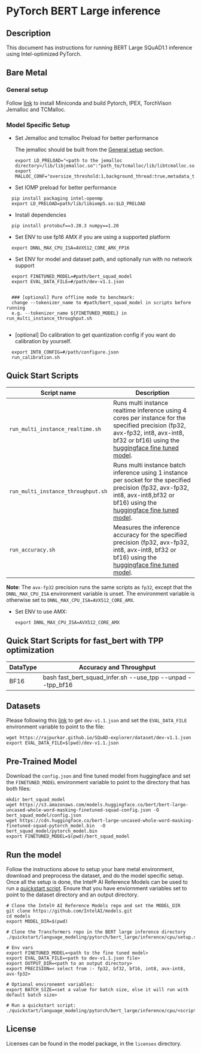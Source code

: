 <!--- 0. Title -->
# PyTorch BERT Large inference

<!-- 10. Description -->
## Description

This document has instructions for running BERT Large SQuAD1.1 inference using
Intel-optimized PyTorch.

## Bare Metal
### General setup

Follow [link](/docs/general/pytorch/BareMetalSetup.md) to install Miniconda and build Pytorch, IPEX, TorchVison Jemalloc and TCMalloc.

### Model Specific Setup

* Set Jemalloc and tcmalloc Preload for better performance

  The jemalloc should be built from the [General setup](#general-setup) section.
  ```
  export LD_PRELOAD="<path to the jemalloc directory>/lib/libjemalloc.so":"path_to/tcmalloc/lib/libtcmalloc.so":$LD_PRELOAD
  export MALLOC_CONF="oversize_threshold:1,background_thread:true,metadata_thp:auto,dirty_decay_ms:9000000000,muzzy_decay_ms:9000000000"
  ```
* Set IOMP preload for better performance
```
  pip install packaging intel-openmp
  export LD_PRELOAD=path/lib/libiomp5.so:$LD_PRELOAD
```

* Install dependencies
```
  pip install protobuf==3.20.3 numpy==1.20
```

* Set ENV to use fp16 AMX if you are using a supported platform
```
  export DNNL_MAX_CPU_ISA=AVX512_CORE_AMX_FP16
```

* Set ENV for model and dataset path, and optionally run with no network support
```
  export FINETUNED_MODEL=#path/bert_squad_model
  export EVAL_DATA_FILE=#/path/dev-v1.1.json
  
  
  ### [optional] Pure offline mode to benchmark:
  change --tokenizer_name to #path/bert_squad_model in scripts before running
  e.g. --tokenizer_name ${FINETUNED_MODEL} in run_multi_instance_throughput.sh
  
```

* [optional] Do calibration to get quantization config if you want do calibration by yourself.
```
  export INT8_CONFIG=#/path/configure.json
  run_calibration.sh
```

## Quick Start Scripts
| Script name | Description |
|-------------|-------------|
| `run_multi_instance_realtime.sh` | Runs multi instance realtime inference using 4 cores per instance for the specified precision (fp32, avx-fp32, int8, avx-int8, bf32 or bf16) using the [huggingface fine tuned model](https://cdn.huggingface.co/bert-large-uncased-whole-word-masking-finetuned-squad-pytorch_model.bin). |
| `run_multi_instance_throughput.sh` | Runs multi instance batch inference using 1 instance per socket for the specified precision (fp32, avx-fp32, int8, avx-int8,bf32 or bf16) using the [huggingface fine tuned model](https://cdn.huggingface.co/bert-large-uncased-whole-word-masking-finetuned-squad-pytorch_model.bin). |
| `run_accuracy.sh` | Measures the inference accuracy for the specified precision (fp32, avx-fp32, int8, avx-int8, bf32 or bf16) using the [huggingface fine tuned model](https://cdn.huggingface.co/bert-large-uncased-whole-word-masking-finetuned-squad-pytorch_model.bin). |

**Note**: The `avx-fp32` precision runs the same scripts as `fp32`, except that the `DNNL_MAX_CPU_ISA` environment variable is unset. The environment variable is otherwise set to `DNNL_MAX_CPU_ISA=AVX512_CORE_AMX`.
* Set ENV to use AMX:
  ```
  export DNNL_MAX_CPU_ISA=AVX512_CORE_AMX
  ```

## Quick Start Scripts for fast_bert with TPP optimization 

|  DataType   |  Accuracy and Throughput  |
| ----------- |  ----------- |
| BF16        | bash fast_bert_squad_infer.sh --use_tpp --unpad --tpp_bf16|

## Datasets
Please following this [link](https://github.com/huggingface/transformers/tree/v3.0.2/examples/question-answering) to get `dev-v1.1.json` and set the `EVAL_DATA_FILE` environment variable to point to the file:
```
wget https://rajpurkar.github.io/SQuAD-explorer/dataset/dev-v1.1.json
export EVAL_DATA_FILE=$(pwd)/dev-v1.1.json
```
## Pre-Trained Model
Download the `config.json` and fine tuned model from huggingface and set the `FINETUNED_MODEL` environment variable to point to the directory that has both files:
```
mkdir bert_squad_model
wget https://s3.amazonaws.com/models.huggingface.co/bert/bert-large-uncased-whole-word-masking-finetuned-squad-config.json -O bert_squad_model/config.json
wget https://cdn.huggingface.co/bert-large-uncased-whole-word-masking-finetuned-squad-pytorch_model.bin  -O bert_squad_model/pytorch_model.bin
export FINETUNED_MODEL=$(pwd)/bert_squad_model
```

## Run the model

Follow the instructions above to setup your bare metal environment, download and
preprocess the dataset, and do the model specific setup. Once all the setup is done,
the Intel® AI Reference Models can be used to run a [quickstart script](#quick-start-scripts).
Ensure that you have enviornment variables set to point to the dataset directory
and an output directory.

```
# Clone the Intel® AI Reference Models repo and set the MODEL_DIR
git clone https://github.com/IntelAI/models.git
cd models
export MODEL_DIR=$(pwd)

# Clone the Transformers repo in the BERT large inference directory
./quickstart/language_modeling/pytorch/bert_large/inference/cpu/setup.sh

# Env vars
export FINETUNED_MODEL=<path to the fine tuned model>
export EVAL_DATA_FILE=<path to dev-v1.1.json file>
export OUTPUT_DIR=<path to an output directory>
export PRECISION=< select from :- fp32, bf32, bf16, int8, avx-int8, avx-fp32>

# Optional environemnt variables:
export BATCH_SIZE=<set a value for batch size, else it will run with default batch size>

# Run a quickstart script:
./quickstart/language_modeling/pytorch/bert_large/inference/cpu/<script.sh>
```

<!--- 80. License -->
## License

Licenses can be found in the model package, in the `licenses` directory.

